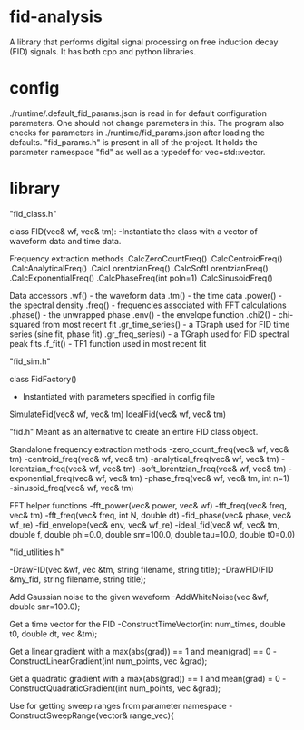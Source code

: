 fid-analysis
============

A library that performs digital signal processing on free induction decay (FID) signals.  It has both cpp and python libraries.

config
======

./runtime/.default_fid_params.json is read in for default configuration 
parameters.  One should not change parameters in this.  The program also
checks for parameters in ./runtime/fid_params.json after loading the defaults.
"fid_params.h" is present in all of the project.  It holds the parameter
namespace "fid" as well as a typedef for vec=std::vector<double>.

library
=======

"fid_class.h"

class FID(vec& wf, vec& tm):
-Instantiate the class with a vector of waveform data and time data.  

Frequency extraction methods
.CalcZeroCountFreq()
.CalcCentroidFreq()
.CalcAnalyticalFreq()
.CalcLorentzianFreq()
.CalcSoftLorentzianFreq()
.CalcExponentialFreq()
.CalcPhaseFreq(int poln=1)
.CalcSinusoidFreq()

Data accessors
.wf() - the waveform data
.tm() - the time data
.power() - the spectral density
.freq() - frequencies associated with FFT calculations
.phase() - the unwrapped phase
.env() - the envelope function
.chi2() - chi-squared from most recent fit
.gr_time_series() - a TGraph used for FID time series (sine fit, phase fit)
.gr_freq_series() - a TGraph used for FID spectral peak fits
.f_fit() - TF1 function used in most recent fit


"fid_sim.h"

class FidFactory()
- Instantiated with parameters specified in config file

SimulateFid(vec& wf, vec& tm)
IdealFid(vec& wf, vec& tm)


"fid.h"
Meant as an alternative to create an entire FID class object.

Standalone frequency extraction methods
-zero_count_freq(vec& wf, vec& tm)
-centroid_freq(vec& wf, vec& tm)
-analytical_freq(vec& wf, vec& tm)
-lorentzian_freq(vec& wf, vec& tm)
-soft_lorentzian_freq(vec& wf, vec& tm)
-exponential_freq(vec& wf, vec& tm)
-phase_freq(vec& wf, vec& tm, int n=1)
-sinusoid_freq(vec& wf, vec& tm)

FFT helper functions
-fft_power(vec& power, vec& wf)
-fft_freq(vec& freq, vec& tm)
-fft_freq(vec& freq, int N, double dt)
-fid_phase(vec& phase, vec& wf_re)
-fid_envelope(vec& env, vec& wf_re)
-ideal_fid(vec& wf, vec& tm, double f, double phi=0.0, double snr=100.0, 			double tau=10.0, double t0=0.0)

"fid_utilities.h"

-DrawFID(vec &wf, vec &tm, string filename, string title);
-DrawFID(FID &my_fid, string filename, string title);

Add Gaussian noise to the given waveform
-AddWhiteNoise(vec &wf, double snr=100.0);

Get a time vector for the FID
-ConstructTimeVector(int num_times, double t0, double dt, vec &tm);

Get a linear gradient with a max(abs(grad)) == 1 and mean(grad) == 0
-ConstructLinearGradient(int num_points, vec &grad);

Get a quadratic gradient with a max(abs(grad)) == 1 and mean(grad) = 0
-ConstructQuadraticGradient(int num_points, vec &grad);

Use for getting sweep ranges from parameter namespace
-ConstructSweepRange(vector<T>& range_vec){

